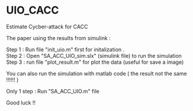 # UIO_CACC
 Estimate Cycber-attack for CACC

The paper using the results from simulink :<br>

Step 1 : Run file "init_uio.m" first for initalization .<br>
Step 2 : Open "SA_ACC_UIO_sim.slx" (simulink file) to run the simulation <br>
Step 3 : run file "plot_result.m" for plot the data (useful for save a image)<br>

You can also run the simulation with matlab code ( the result not the same !!!!!! )<br>

Only 1 step : Run "SA_ACC_UIO.m" file <br>

Good luck !! 

